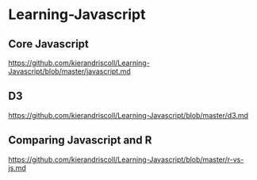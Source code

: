 # Learning-Javascript

## Core Javascript
https://github.com/kierandriscoll/Learning-Javascript/blob/master/javascript.md

## D3
https://github.com/kierandriscoll/Learning-Javascript/blob/master/d3.md

## Comparing Javascript and R
https://github.com/kierandriscoll/Learning-Javascript/blob/master/r-vs-js.md
